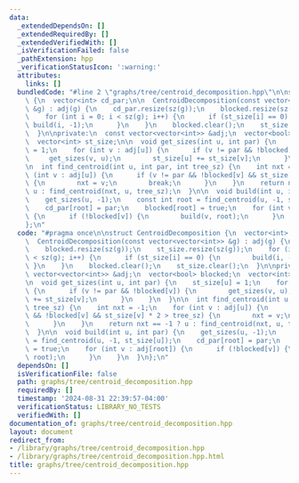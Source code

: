 ```yaml
---
data:
  _extendedDependsOn: []
  _extendedRequiredBy: []
  _extendedVerifiedWith: []
  _isVerificationFailed: false
  _pathExtension: hpp
  _verificationStatusIcon: ':warning:'
  attributes:
    links: []
  bundledCode: "#line 2 \"graphs/tree/centroid_decomposition.hpp\"\n\nstruct CentroidDecomposition\
    \ {\n  vector<int> cd_par;\n\n  CentroidDecomposition(const vector<vector<int>>\
    \ &g) : adj(g) {\n    cd_par.resize(sz(g));\n    blocked.resize(sz(g));\n    st_size.resize(sz(g));\n\
    \    for (int i = 0; i < sz(g); i++) {\n      if (st_size[i] == 0) {\n       \
    \ build(i, -1);\n      }\n    }\n    blocked.clear();\n    st_size.clear();\n\
    \  }\n\nprivate:\n  const vector<vector<int>> &adj;\n  vector<bool> blocked;\n\
    \  vector<int> st_size;\n\n  void get_sizes(int u, int par) {\n    st_size[u]\
    \ = 1;\n    for (int v : adj[u]) {\n      if (v != par && !blocked[v]) {\n   \
    \     get_sizes(v, u);\n        st_size[u] += st_size[v];\n      }\n    }\n  }\n\
    \n  int find_centroid(int u, int par, int tree_sz) {\n    int nxt = -1;\n    for\
    \ (int v : adj[u]) {\n      if (v != par && !blocked[v] && st_size[v] * 2 > tree_sz)\
    \ {\n        nxt = v;\n        break;\n      }\n    }\n    return nxt == -1 ?\
    \ u : find_centroid(nxt, u, tree_sz);\n  }\n\n  void build(int u, int par) {\n\
    \    get_sizes(u, -1);\n    const int root = find_centroid(u, -1, st_size[u]);\n\
    \    cd_par[root] = par;\n    blocked[root] = true;\n    for (int v : adj[root])\
    \ {\n      if (!blocked[v]) {\n        build(v, root);\n      }\n    }\n  }\n\
    };\n"
  code: "#pragma once\n\nstruct CentroidDecomposition {\n  vector<int> cd_par;\n\n\
    \  CentroidDecomposition(const vector<vector<int>> &g) : adj(g) {\n    cd_par.resize(sz(g));\n\
    \    blocked.resize(sz(g));\n    st_size.resize(sz(g));\n    for (int i = 0; i\
    \ < sz(g); i++) {\n      if (st_size[i] == 0) {\n        build(i, -1);\n     \
    \ }\n    }\n    blocked.clear();\n    st_size.clear();\n  }\n\nprivate:\n  const\
    \ vector<vector<int>> &adj;\n  vector<bool> blocked;\n  vector<int> st_size;\n\
    \n  void get_sizes(int u, int par) {\n    st_size[u] = 1;\n    for (int v : adj[u])\
    \ {\n      if (v != par && !blocked[v]) {\n        get_sizes(v, u);\n        st_size[u]\
    \ += st_size[v];\n      }\n    }\n  }\n\n  int find_centroid(int u, int par, int\
    \ tree_sz) {\n    int nxt = -1;\n    for (int v : adj[u]) {\n      if (v != par\
    \ && !blocked[v] && st_size[v] * 2 > tree_sz) {\n        nxt = v;\n        break;\n\
    \      }\n    }\n    return nxt == -1 ? u : find_centroid(nxt, u, tree_sz);\n\
    \  }\n\n  void build(int u, int par) {\n    get_sizes(u, -1);\n    const int root\
    \ = find_centroid(u, -1, st_size[u]);\n    cd_par[root] = par;\n    blocked[root]\
    \ = true;\n    for (int v : adj[root]) {\n      if (!blocked[v]) {\n        build(v,\
    \ root);\n      }\n    }\n  }\n};\n"
  dependsOn: []
  isVerificationFile: false
  path: graphs/tree/centroid_decomposition.hpp
  requiredBy: []
  timestamp: '2024-08-31 22:39:57-04:00'
  verificationStatus: LIBRARY_NO_TESTS
  verifiedWith: []
documentation_of: graphs/tree/centroid_decomposition.hpp
layout: document
redirect_from:
- /library/graphs/tree/centroid_decomposition.hpp
- /library/graphs/tree/centroid_decomposition.hpp.html
title: graphs/tree/centroid_decomposition.hpp
---
```

